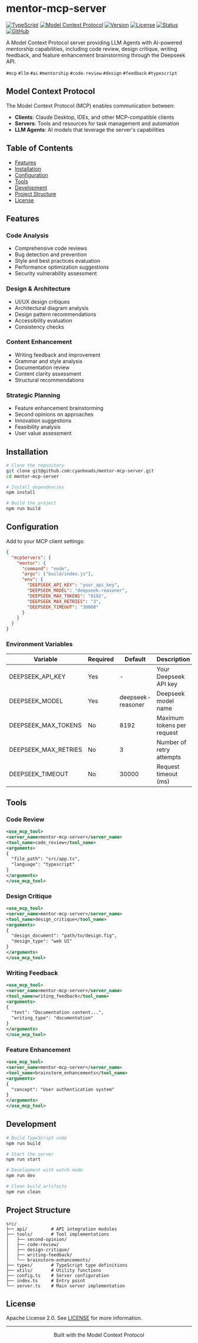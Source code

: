 # mentor-mcp-server

[![TypeScript](https://img.shields.io/badge/TypeScript-5.7-blue.svg)](https://www.typescriptlang.org/)
[![Model Context Protocol](https://img.shields.io/badge/MCP-1.4.1-green.svg)](https://modelcontextprotocol.io/)
[![Version](https://img.shields.io/badge/Version-1.0.0-blue.svg)]()
[![License](https://img.shields.io/badge/License-Apache%202.0-blue.svg)](https://opensource.org/licenses/Apache-2.0)
[![Status](https://img.shields.io/badge/Status-Stable-blue.svg)]()
[![GitHub](https://img.shields.io/github/stars/cyanheads/mentor-mcp-server?style=social)](https://github.com/cyanheads/mentor-mcp-server)

A Model Context Protocol server providing LLM Agents with AI-powered mentorship capabilities, including code review, design critique, writing feedback, and feature enhancement brainstorming through the Deepseek API.

`#mcp` `#llm` `#ai` `#mentorship` `#code-review` `#design` `#feedback` `#typescript`

## Model Context Protocol

The Model Context Protocol (MCP) enables communication between:

- **Clients**: Claude Desktop, IDEs, and other MCP-compatible clients
- **Servers**: Tools and resources for task management and automation
- **LLM Agents**: AI models that leverage the server's capabilities

## Table of Contents

- [Features](#features)
- [Installation](#installation)
- [Configuration](#configuration)
- [Tools](#tools)
- [Development](#development)
- [Project Structure](#project-structure)
- [License](#license)

## Features

### Code Analysis
- Comprehensive code reviews
- Bug detection and prevention
- Style and best practices evaluation
- Performance optimization suggestions
- Security vulnerability assessment

### Design & Architecture
- UI/UX design critiques
- Architectural diagram analysis
- Design pattern recommendations
- Accessibility evaluation
- Consistency checks

### Content Enhancement
- Writing feedback and improvement
- Grammar and style analysis
- Documentation review
- Content clarity assessment
- Structural recommendations

### Strategic Planning
- Feature enhancement brainstorming
- Second opinions on approaches
- Innovation suggestions
- Feasibility analysis
- User value assessment

## Installation

```bash
# Clone the repository
git clone git@github.com:cyanheads/mentor-mcp-server.git
cd mentor-mcp-server

# Install dependencies
npm install

# Build the project
npm run build
```

## Configuration

Add to your MCP client settings:

```json
{
  "mcpServers": {
    "mentor": {
      "command": "node",
      "args": ["build/index.js"],
      "env": {
        "DEEPSEEK_API_KEY": "your_api_key",
        "DEEPSEEK_MODEL": "deepseek-reasoner",
        "DEEPSEEK_MAX_TOKENS": "8192",
        "DEEPSEEK_MAX_RETRIES": "3",
        "DEEPSEEK_TIMEOUT": "30000"
      }
    }
  }
}
```

### Environment Variables

| Variable | Required | Default | Description |
|----------|----------|---------|-------------|
| DEEPSEEK_API_KEY | Yes | - | Your Deepseek API key |
| DEEPSEEK_MODEL | Yes | deepseek-reasoner | Deepseek model name |
| DEEPSEEK_MAX_TOKENS | No | 8192 | Maximum tokens per request |
| DEEPSEEK_MAX_RETRIES | No | 3 | Number of retry attempts |
| DEEPSEEK_TIMEOUT | No | 30000 | Request timeout (ms) |

## Tools

### Code Review
```xml
<use_mcp_tool>
<server_name>mentor-mcp-server</server_name>
<tool_name>code_review</tool_name>
<arguments>
{
  "file_path": "src/app.ts",
  "language": "typescript"
}
</arguments>
</use_mcp_tool>
```

### Design Critique
```xml
<use_mcp_tool>
<server_name>mentor-mcp-server</server_name>
<tool_name>design_critique</tool_name>
<arguments>
{
  "design_document": "path/to/design.fig",
  "design_type": "web UI"
}
</arguments>
</use_mcp_tool>
```

### Writing Feedback
```xml
<use_mcp_tool>
<server_name>mentor-mcp-server</server_name>
<tool_name>writing_feedback</tool_name>
<arguments>
{
  "text": "Documentation content...",
  "writing_type": "documentation"
}
</arguments>
</use_mcp_tool>
```

### Feature Enhancement
```xml
<use_mcp_tool>
<server_name>mentor-mcp-server</server_name>
<tool_name>brainstorm_enhancements</tool_name>
<arguments>
{
  "concept": "User authentication system"
}
</arguments>
</use_mcp_tool>
```

## Development

```bash
# Build TypeScript code
npm run build

# Start the server
npm run start

# Development with watch mode
npm run dev

# Clean build artifacts
npm run clean
```

## Project Structure

```
src/
├── api/         # API integration modules
├── tools/       # Tool implementations
│   ├── second-opinion/
│   ├── code-review/
│   ├── design-critique/
│   ├── writing-feedback/
│   └── brainstorm-enhancements/
├── types/       # TypeScript type definitions
├── utils/       # Utility functions
├── config.ts    # Server configuration
├── index.ts     # Entry point
└── server.ts    # Main server implementation
```

## License

Apache License 2.0. See [LICENSE](LICENSE) for more information.

---

<div align="center">
Built with the Model Context Protocol
</div>
